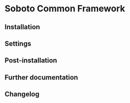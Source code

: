 
# Soboto Common Framework

## Installation


## Settings

## Post-installation

## Further documentation

## Changelog

